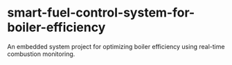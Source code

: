 # smart-fuel-control-system-for-boiler-efficiency
An embedded system project for optimizing boiler efficiency using real-time combustion monitoring.
